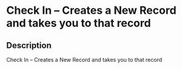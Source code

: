 # Check In – Creates a New Record and takes you to that record

## Description

Check In – Creates a New Record and takes you to that record

